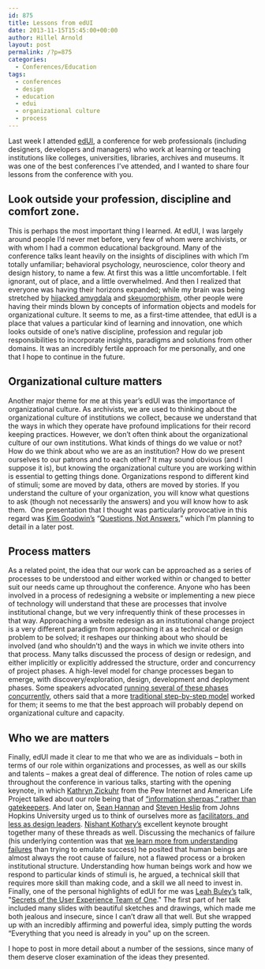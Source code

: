 ```yaml
---
id: 875
title: Lessons from edUI
date: 2013-11-15T15:45:00+00:00
author: Hillel Arnold
layout: post
permalink: /?p=875
categories:
  - Conferences/Education
tags:
  - conferences
  - design
  - education
  - edui
  - organizational culture
  - process
---
```

Last week I attended [edUI](http://eduiconf.org), a conference for web professionals (including designers, developers and managers) who work at learning or teaching institutions like colleges, universities, libraries, archives and museums. It was one of the best conferences I’ve attended, and I wanted to share four lessons from the conference with you.<!--more-->

## Look outside your profession, discipline and comfort zone.

This is perhaps the most important thing I learned. At edUI, I was largely around people I’d never met before, very few of whom were archivists, or with whom I had a common educational background. Many of the conference talks leant heavily on the insights of disciplines with which I’m totally unfamiliar; behavioral psychology, neuroscience, color theory and design history, to name a few. At first this was a little uncomfortable. I felt ignorant, out of place, and a little overwhelmed. And then I realized that everyone was having their horizons expanded; while my brain was being stretched by [hijacked amygdala](http://en.wikipedia.org/wiki/Amygdala) and [skeuomorphism](http://en.wikipedia.org/wiki/Skeuomorph), other people were having their minds blown by concepts of information objects and models for organizational culture. It seems to me, as a first-time attendee, that edUI is a place that values a particular kind of learning and innovation, one which looks outside of one’s native discipline, profession and regular job responsibilities to incorporate insights, paradigms and solutions from other domains. It was an incredibly fertile approach for me personally, and one that I hope to continue in the future.

## Organizational culture matters

Another major theme for me at this year’s edUI was the importance of organizational culture. As archivists, we are used to thinking about the organizational culture of institutions we collect, because we understand that the ways in which they operate have profound implications for their record keeping practices. However, we don’t often think about the organizational culture of our own institutions. What kinds of things do we value or not? How do we think about who we are as an institution? How do we present ourselves to our patrons and to each other? It may sound obvious (and I suppose it is), but knowing the organizational culture you are working within is essential to getting things done. Organizations respond to different kind of stimuli; some are moved by data, others are moved by stories. If you understand the culture of your organization, you will know what questions to ask (though not necessarily the answers) and you will know how to ask them.  One presentation that I thought was particularly provocative in this regard was [Kim Goodwin’s](http://eduiconf.org/speakers/kim-goodwin/) “[Questions, Not Answers](http://eduiconf.org/sessions/questions-not-answers/),” which I’m planning to detail in a later post.

## Process matters

As a related point, the idea that our work can be approached as a series of processes to be understood and either worked within or changed to better suit our needs came up throughout the conference. Anyone who has been involved in a process of redesigning a website or implementing a new piece of technology will understand that these are processes that involve institutional change, but we very infrequently think of these processes in that way. Approaching a website redesign as an institutional change project is a very different paradigm from approaching it as a technical or design problem to be solved; it reshapes our thinking about who should be involved (and who shouldn’t) and the ways in which we invite others into that process. Many talks discussed the process of design or redesign, and either implicitly or explicitly addressed the structure, order and concurrency of project phases. A high-level model for change processes began to emerge, with discovery/exploration, design, development and deployment phases. Some speakers advocated [running several of these phases concurrently](http://eduiconf.org/sessions/death-to-wireframes-long-live-rapid-prototyping/), others said that a more [traditional step-by-step model](http://eduiconf.org/sessions/getting-em-on-board-guiding-staff-through-times-of-change/) worked for them; it seems to me that the best approach will probably depend on organizational culture and capacity.

## Who we are matters

Finally, edUI made it clear to me that who we are as individuals – both in terms of our role within organizations and processes, as well as our skills and talents – makes a great deal of difference. The notion of roles came up throughout the conference in various talks, starting with the opening keynote, in which [Kathryn Zickuhr](http://eduiconf.org/speakers/kathryn-zickuhr/) from the Pew Internet and American Life Project talked about our role being that of [“information sherpas,” rather than gatekeepers](https://twitter.com/kathikaiser/status/397373568113463296). And later on, [Sean Hannan](http://eduiconf.org/speakers/sean-hannan-2/) and [Steven Heslip](http://eduiconf.org/speakers/steven-heslip/) from Johns Hopkins University urged us to think of ourselves more as [facilitators, and less as design leaders](http://eduiconf.org/sessions/this-is-how-you-do-digital-collections-in-2013/). [Nishant Kothary’s](http://eduiconf.org/speakers/nishant-kothary/) excellent keynote brought together many of these threads as well. Discussing the mechanics of failure (his underlying contention was that [we learn more from understanding failures](http://eduiconf.org/sessions/the-design-of-people/) than trying to emulate success) he posited that human beings are almost always the root cause of failure, not a flawed process or a broken institutional structure. Understanding how human beings work and how we respond to particular kinds of stimuli is, he argued, a technical skill that requires more skill than making code, and a skill we all need to invest in. Finally, one of the personal highlights of edUI for me was [Leah Buley’s](http://eduiconf.org/speakers/leah-buley/) talk, "[Secrets of the User Experience Team of One](http://eduiconf.org/sessions/secrets-of-the-user-experience-team-of-one/)." The first part of her talk included many slides with beautiful sketches and drawings, which made me both jealous and insecure, since I can’t draw all that well. But she wrapped up with an incredibly affirming and powerful idea, simply putting the words “Everything that you need is already in you" up on the screen.

I hope to post in more detail about a number of the sessions, since many of them deserve closer examination of the ideas they presented.
